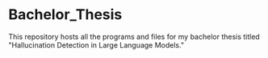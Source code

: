 # Bachelor_Thesis
This repository hosts all the programs and files for my bachelor thesis titled "Hallucination Detection in Large Language Models." 
